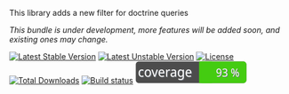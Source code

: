 This library adds a new filter for doctrine queries

*This bundle is under development, more features will be added soon, and existing ones may change.*

[![Latest Stable Version](https://poser.pugx.org/softspring/doctrine-query-filters/v/stable.svg)](https://packagist.org/packages/softspring/doctrine-query-filters)
[![Latest Unstable Version](https://poser.pugx.org/softspring/doctrine-query-filters/v/unstable.svg)](https://packagist.org/packages/softspring/doctrine-query-filters)
[![License](https://poser.pugx.org/softspring/doctrine-query-filters/license.svg)](https://packagist.org/packages/softspring/doctrine-query-filters)
[![Total Downloads](https://poser.pugx.org/softspring/doctrine-query-filters/downloads)](https://packagist.org/packages/softspring/doctrine-query-filters)
[![Build status](https://github.com/softspring/doctrine-query-filters/actions/workflows/php.yml/badge.svg?branch=5.2)](https://github.com/softspring/doctrine-query-filters/actions/workflows/php.yml)
![Coverage](https://raw.githubusercontent.com/softspring/doctrine-query-filters/5.2/.github/badges/coverage.svg)
